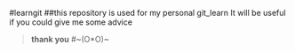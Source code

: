 #learngit
##this repository is used for my personal git_learn
It will be useful if you could give me some advice
>**thank you**
#~(O*O)~
